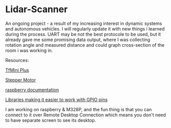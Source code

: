 # Lidar-Scanner

An ongoing project - a result of my increasing interest in dynamic systems and autonomous vehicles.
I will regularly update it with new things i learned during the process.
UART may be not the best protocole to be used, but it already gave me some promising data output, where I was
collecting rotation angle and measured distance and could graph cross-section of the room i was working in.


Resources:

[TfMini Plus](https://cdn.sparkfun.com/assets/1/4/2/1/9/TFmini_Plus_A02_Product_Manual_EN.pdf)

[Stepper Motor](https://www.electronicoscaldas.com/datasheet/JK42HSxx-Series_Jkong-Motor.pdf)

[raspberry documentation](https://pinout.xyz/#)

[Libraries making it easier to work with GPIO pins](http://wiringpi.com/)

I am working on raspberry & M328P, and the fun thing is that you can connect to it over Remote Desktop Connection which means you don't 
need to have separate screen to see its desktop.
